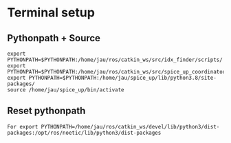 # Terminal setup
## Pythonpath + Source
```
export PYTHONPATH=$PYTHONPATH:/home/jau/ros/catkin_ws/src/idx_finder/scripts/  
export PYTHONPATH=$PYTHONPATH:/home/jau/ros/catkin_ws/src/spice_up_coordinator/scripts/  
export PYTHONPATH=$PYTHONPATH:/home/jau/spice_up/lib/python3.8/site-packages/  
source /home/jau/spice_up/bin/activate  
```
## Reset pythonpath
```
For export PYTHONPATH=/home/jau/ros/catkin_ws/devel/lib/python3/dist-packages:/opt/ros/noetic/lib/python3/dist-packages
```
